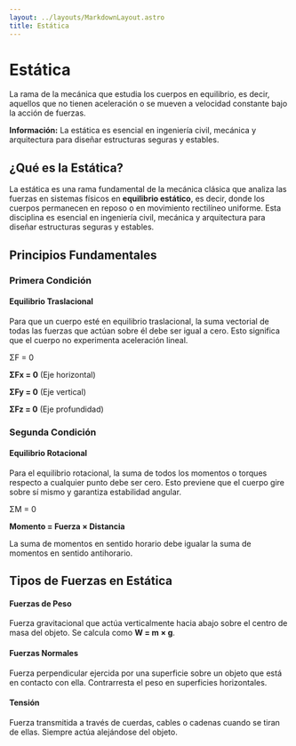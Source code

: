```yaml
---
layout: ../layouts/MarkdownLayout.astro
title: Estática
---
```


<div class="hero-section bg-gradient-to-r from-blue-600 to-cyan-600 dark:from-blue-800 dark:to-cyan-900 text-white p-12 rounded-3xl mb-12 shadow-2xl">
  <div class="flex items-center justify-center gap-6 mb-4">
    <Icon name="lucide:scale" size="4rem" />
    <h1 class="text-5xl font-bold m-0">Estática</h1>
  </div>
  <p class="text-xl text-center max-w-5xl mx-auto opacity-95 px-4">
    La rama de la mecánica que estudia los cuerpos en equilibrio, es decir, aquellos que no tienen aceleración o se mueven a velocidad constante bajo la acción de fuerzas.
  </p>
</div>

<Notification type="info" class="dark:bg-gray-800 dark:text-gray-100">
  <Icon aria-hidden="true" name="lucide:info" />
  <p>
    <strong>Información:</strong> La estática es esencial en ingeniería civil, mecánica y arquitectura para diseñar estructuras seguras y estables.
  </p>
</Notification>

## ¿Qué es la Estática?

<div class="intro-card bg-white dark:bg-gray-900 p-8 rounded-2xl shadow-md border border-gray-200 dark:border-gray-700 transition-colors duration-300">
  <p class="text-lg leading-relaxed text-gray-800 dark:text-gray-200">
    La <span class="font-semibold text-blue-700 dark:text-blue-400">estática</span> es una rama fundamental de la mecánica clásica que analiza las fuerzas en sistemas físicos en 
    <strong class="text-blue-700 dark:text-blue-400">equilibrio estático</strong>, 
    es decir, donde los cuerpos permanecen en reposo o en movimiento rectilíneo uniforme. 
    Esta disciplina es esencial en <span class="font-medium text-emerald-700 dark:text-emerald-400">ingeniería civil, mecánica y arquitectura</span> para diseñar estructuras seguras y estables.
  </p>
</div>


## Principios Fundamentales

<div class="grid grid-cols-1 md:grid-cols-2 gap-8 my-12">

  <div class="principle-card bg-gradient-to-br from-emerald-50 via-white to-emerald-100 dark:from-emerald-900 dark:via-gray-900 dark:to-emerald-950 p-8 rounded-2xl shadow-lg hover:shadow-2xl transition-all duration-300 border-2 border-emerald-300 dark:border-emerald-700">
    <div class="flex items-center gap-4 mb-6">
      <div class="bg-emerald-600 dark:bg-emerald-700 p-4 rounded-full shadow-lg">
        <Icon name="lucide:move" size="2.5rem" class="text-white" />
      </div>
      <h3 class="text-2xl font-bold text-emerald-800 dark:text-emerald-300 m-0">Primera Condición</h3>
    </div>
    <h4 class="text-lg font-semibold text-emerald-700 dark:text-emerald-400 mb-4">Equilibrio Traslacional</h4>
    <p class="text-gray-700 dark:text-gray-300 mb-6 leading-relaxed">
      Para que un cuerpo esté en equilibrio traslacional, la suma vectorial de todas las fuerzas que actúan sobre él debe ser igual a cero. Esto significa que el cuerpo no experimenta aceleración lineal.
    </p>
    <div class="bg-white dark:bg-gray-800 p-6 rounded-xl shadow-inner border border-emerald-300 dark:border-emerald-700">
      <p class="font-mono text-center text-2xl font-bold text-emerald-700 dark:text-emerald-400 mb-3">
        ΣF = 0
      </p>
      <div class="space-y-2 text-sm text-gray-700 dark:text-gray-300">
        <p class="flex items-center gap-2">
          <Icon name="lucide:arrow-right" size="1rem" class="text-emerald-600 dark:text-emerald-400" />
          <span><strong class="text-emerald-700 dark:text-emerald-400">ΣFx = 0</strong> (Eje horizontal)</span>
        </p>
        <p class="flex items-center gap-2">
          <Icon name="lucide:arrow-up" size="1rem" class="text-emerald-600 dark:text-emerald-400" />
          <span><strong class="text-emerald-700 dark:text-emerald-400">ΣFy = 0</strong> (Eje vertical)</span>
        </p>
        <p class="flex items-center gap-2">
          <Icon name="lucide:move-3d" size="1rem" class="text-emerald-600 dark:text-emerald-400" />
          <span><strong class="text-emerald-700 dark:text-emerald-400">ΣFz = 0</strong> (Eje profundidad)</span>
        </p>
      </div>
    </div>
  </div>

  <div class="principle-card bg-gradient-to-br from-violet-50 via-white to-violet-100 dark:from-violet-900 dark:via-gray-900 dark:to-violet-950 p-8 rounded-2xl shadow-lg hover:shadow-2xl transition-all duration-300 border-2 border-violet-300 dark:border-violet-700">
    <div class="flex items-center gap-4 mb-6">
      <div class="bg-violet-600 dark:bg-violet-700 p-4 rounded-full shadow-lg">
        <Icon name="lucide:rotate-cw" size="2.5rem" class="text-white" />
      </div>
      <h3 class="text-2xl font-bold text-violet-800 dark:text-violet-300 m-0">Segunda Condición</h3>
    </div>
    <h4 class="text-lg font-semibold text-violet-700 dark:text-violet-400 mb-4">Equilibrio Rotacional</h4>
    <p class="text-gray-700 dark:text-gray-300 mb-6 leading-relaxed">
      Para el equilibrio rotacional, la suma de todos los momentos o torques respecto a cualquier punto debe ser cero. Esto previene que el cuerpo gire sobre sí mismo y garantiza estabilidad angular.
    </p>
    <div class="bg-white dark:bg-gray-800 rounded-xl p-4">
      <p class="font-mono text-center text-2xl font-bold text-violet-900 dark:text-violet-300">
        ΣM = 0
      </p>
      <p class="text-sm text-gray-700 dark:text-gray-300 text-center mb-2">
        <strong class="text-violet-900 dark:text-violet-400">Momento = Fuerza × Distancia</strong>
      </p>
      <p class="text-sm text-gray-600 dark:text-gray-400 text-center italic">
        La suma de momentos en sentido horario debe igualar la suma de momentos en sentido antihorario.
      </p>
    </div>
  </div>

</div>

## Tipos de Fuerzas en Estática

<div class="grid grid-cols-1 md:grid-cols-3 gap-6 my-12">

  <div class="force-card bg-cyan-50 dark:bg-cyan-950 p-6 rounded-xl shadow-md hover:shadow-xl transition-all duration-300 border-t-4 border-cyan-500 dark:border-cyan-600">
    <div class="flex justify-center mb-4">
      <div class="bg-cyan-500 dark:bg-cyan-600 p-4 rounded-full">
        <Icon name="lucide:arrow-down" size="2.5rem" class="text-white" />
      </div>
    </div>
    <h4 class="text-lg font-bold text-gray-900 dark:text-gray-100 text-center mb-3">Fuerzas de Peso</h4>
    <p class="text-gray-700 dark:text-gray-300 text-sm text-center leading-relaxed">
      Fuerza gravitacional que actúa verticalmente hacia abajo sobre el centro de masa del objeto. Se calcula como <strong class="text-cyan-900 dark:text-cyan-400">W = m × g</strong>.
    </p>
  </div>

  <div class="force-card bg-purple-50 dark:bg-purple-950 p-6 rounded-xl shadow-md hover:shadow-xl transition-all duration-300 border-t-4 border-purple-500 dark:border-purple-600">
    <div class="flex justify-center mb-4">
      <div class="bg-purple-500 dark:bg-purple-600 p-4 rounded-full">
        <Icon name="lucide:arrow-up" size="2.5rem" class="text-white" />
      </div>
    </div>
    <h4 class="text-lg font-bold text-gray-900 dark:text-gray-100 text-center mb-3">Fuerzas Normales</h4>
    <p class="text-gray-700 dark:text-gray-300 text-sm text-center leading-relaxed">
      Fuerza perpendicular ejercida por una superficie sobre un objeto que está en contacto con ella. Contrarresta el peso en superficies horizontales.
    </p>
  </div>

  <div class="force-card bg-pink-50 dark:bg-pink-950 p-6 rounded-xl shadow-md hover:shadow-xl transition-all duration-300 border-t-4 border-pink-500 dark:border-pink-600">
    <div class="flex justify-center mb-4">
      <div class="bg-pink-500 dark:bg-pink-600 p-4 rounded-full">
        <Icon name="lucide:git-pull-request-arrow" size="2.5rem" class="text-white" />
      </div>
    </div>
    <h4 class="text-lg font-bold text-gray-900 dark:text-gray-100 text-center mb-3">Tensión</h4>
    <p class="text-gray-700 dark:text-gray-300 text-sm text-center leading-relaxed">
      Fuerza transmitida a través de cuerdas, cables o cadenas cuando se tiran de ellas. Siempre actúa alejándose del objeto.
    </p>
  </div>

</div>
